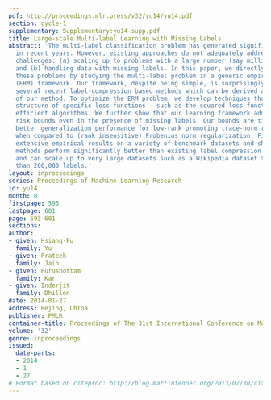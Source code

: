 ```yaml
---
pdf: http://proceedings.mlr.press/v32/yu14/yu14.pdf
section: cycle-1
supplementary: Supplementary:yu14-supp.pdf
title: Large-scale Multi-label Learning with Missing Labels
abstract: 'The multi-label classification problem has generated significant interest
  in recent years. However, existing approaches do not adequately address two key
  challenges: (a) scaling up to problems with a large number (say millions) of labels,
  and (b) handling data with missing labels. In this paper, we directly address both
  these problems by studying the multi-label problem in a generic empirical risk minimization
  (ERM) framework. Our framework, despite being simple, is surprisingly able to encompass
  several recent label-compression based methods which can be derived as special cases
  of our method. To optimize the ERM problem, we develop techniques that exploit the
  structure of specific loss functions - such as the squared loss function - to obtain
  efficient algorithms. We further show that our learning framework admits excess
  risk bounds even in the presence of missing labels. Our bounds are tight and demonstrate
  better generalization performance for low-rank promoting trace-norm regularization
  when compared to (rank insensitive) Frobenius norm regularization. Finally, we present
  extensive empirical results on a variety of benchmark datasets and show that our
  methods perform significantly better than existing label compression based methods
  and can scale up to very large datasets such as a Wikipedia dataset that has more
  than 200,000 labels.'
layout: inproceedings
series: Proceedings of Machine Learning Research
id: yu14
month: 0
firstpage: 593
lastpage: 601
page: 593-601
sections: 
author:
- given: Hsiang-Fu
  family: Yu
- given: Prateek
  family: Jain
- given: Purushottam
  family: Kar
- given: Inderjit
  family: Dhillon
date: 2014-01-27
address: Bejing, China
publisher: PMLR
container-title: Proceedings of The 31st International Conference on Machine Learning
volume: '32'
genre: inproceedings
issued:
  date-parts:
  - 2014
  - 1
  - 27
# Format based on citeproc: http://blog.martinfenner.org/2013/07/30/citeproc-yaml-for-bibliographies/
---
```

